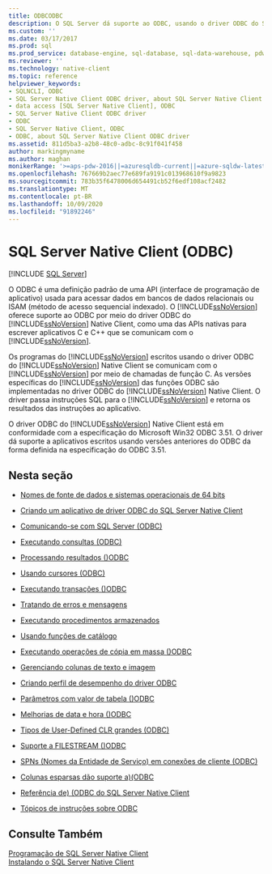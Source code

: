 ```yaml
---
title: ODBCODBC
description: O SQL Server dá suporte ao ODBC, usando o driver ODBC do SQL Server Native Client, como uma API nativa para aplicativos C e C++ que se comunicam com o SQL Server.
ms.custom: ''
ms.date: 03/17/2017
ms.prod: sql
ms.prod_service: database-engine, sql-database, sql-data-warehouse, pdw
ms.reviewer: ''
ms.technology: native-client
ms.topic: reference
helpviewer_keywords:
- SQLNCLI, ODBC
- SQL Server Native Client ODBC driver, about SQL Server Native Client ODBC driver
- data access [SQL Server Native Client], ODBC
- SQL Server Native Client ODBC driver
- ODBC
- SQL Server Native Client, ODBC
- ODBC, about SQL Server Native Client ODBC driver
ms.assetid: 811d5ba3-a2b8-48c0-adbc-8c91f041f458
author: markingmyname
ms.author: maghan
monikerRange: '>=aps-pdw-2016||=azuresqldb-current||=azure-sqldw-latest||>=sql-server-2016||=sqlallproducts-allversions||>=sql-server-linux-2017||=azuresqldb-mi-current'
ms.openlocfilehash: 767669b2aec77e689fa9191c013968610f9a9823
ms.sourcegitcommit: 783b35f6478006d654491cb52f6edf108acf2482
ms.translationtype: MT
ms.contentlocale: pt-BR
ms.lasthandoff: 10/09/2020
ms.locfileid: "91892246"
---
```

# <a name="sql-server-native-client-odbc"></a>SQL Server Native Client (ODBC)
[!INCLUDE [SQL Server](../../../includes/applies-to-version/sql-asdb-asdbmi-asa-pdw.md)]

  O ODBC é uma definição padrão de uma API (interface de programação de aplicativo) usada para acessar dados em bancos de dados relacionais ou ISAM (método de acesso sequencial indexado). O [!INCLUDE[ssNoVersion](../../../includes/ssnoversion-md.md)] oferece suporte ao ODBC por meio do driver ODBC do [!INCLUDE[ssNoVersion](../../../includes/ssnoversion-md.md)] Native Client, como uma das APIs nativas para escrever aplicativos C e C++ que se comunicam com o [!INCLUDE[ssNoVersion](../../../includes/ssnoversion-md.md)].  
  
 Os programas do [!INCLUDE[ssNoVersion](../../../includes/ssnoversion-md.md)] escritos usando o driver ODBC do [!INCLUDE[ssNoVersion](../../../includes/ssnoversion-md.md)] Native Client se comunicam com o [!INCLUDE[ssNoVersion](../../../includes/ssnoversion-md.md)] por meio de chamadas de função C. As versões específicas do [!INCLUDE[ssNoVersion](../../../includes/ssnoversion-md.md)] das funções ODBC são implementadas no driver ODBC do [!INCLUDE[ssNoVersion](../../../includes/ssnoversion-md.md)] Native Client. O driver passa instruções SQL para o [!INCLUDE[ssNoVersion](../../../includes/ssnoversion-md.md)] e retorna os resultados das instruções ao aplicativo.  
  
 O driver ODBC do [!INCLUDE[ssNoVersion](../../../includes/ssnoversion-md.md)] Native Client está em conformidade com a especificação do Microsoft Win32 ODBC 3.51. O driver dá suporte a aplicativos escritos usando versões anteriores do ODBC da forma definida na especificação do ODBC 3.51.  
  
## <a name="in-this-section"></a>Nesta seção  
  
-   [Nomes de fonte de dados e sistemas operacionais de 64 bits](../../../relational-databases/native-client/odbc/data-source-names-and-64-bit-operating-systems.md)  
  
-   [Criando um aplicativo de driver ODBC do SQL Server Native Client](../../../relational-databases/native-client/odbc/creating-a-driver-application.md)  
  
-   [Comunicando-se com SQL Server &#40;ODBC&#41;](../../../relational-databases/native-client-odbc-communication/communicating-with-sql-server-odbc.md)  
  
-   [Executando consultas &#40;ODBC&#41;](../../../relational-databases/native-client-odbc-queries/executing-queries-odbc.md)  
  
-   [Processando resultados &#40;&#41;ODBC ](../../../relational-databases/native-client-odbc-results/processing-results-odbc.md)  
  
-   [Usando cursores &#40;ODBC&#41;](../../../relational-databases/native-client-odbc-cursors/using-cursors-odbc.md)  
  
-   [Executando transações &#40;&#41;ODBC ](./performing-transactions-in-odbc.md)  
  
-   [Tratando de erros e mensagens](../../../relational-databases/native-client-odbc-error-messages/handling-errors-and-messages.md)  
  
-   [Executando procedimentos armazenados](../../../relational-databases/native-client-odbc-stored-procedures/running-stored-procedures.md)  
  
-   [Usando funções de catálogo](../../../relational-databases/native-client/odbc/using-catalog-functions.md)  
  
-   [Executando operações de cópia em massa &#40;&#41;ODBC ](../../../relational-databases/native-client-odbc-bulk-copy-operations/performing-bulk-copy-operations-odbc.md)  
  
-   [Gerenciando colunas de texto e imagem](../../../relational-databases/native-client-odbc-text-image-columns/managing-text-and-image-columns.md)  
  
-   [Criando perfil de desempenho do driver ODBC](../../../relational-databases/native-client/odbc/profiling-odbc-driver-performance.md)  
  
-   [Parâmetros com valor de tabela &#40;&#41;ODBC ](../../../relational-databases/native-client-odbc-table-valued-parameters/table-valued-parameters-odbc.md)  
  
-   [Melhorias de data e hora &#40;&#41;ODBC ](../../../relational-databases/native-client-odbc-date-time/date-and-time-improvements-odbc.md)  
  
-   [Tipos de User-Defined CLR grandes &#40;ODBC&#41;](../../../relational-databases/native-client/odbc/large-clr-user-defined-types-odbc.md)  
  
-   [Suporte a FILESTREAM &#40;&#41;ODBC ](../../../relational-databases/native-client/odbc/filestream-support-odbc.md)  
  
-   [SPNs &#40;Nomes da Entidade de Serviço&#41; em conexões de cliente &#40;ODBC&#41;](../../../relational-databases/native-client/odbc/service-principal-names-spns-in-client-connections-odbc.md)  
  
-   [Colunas esparsas dão suporte a&#41;&#40;ODBC ](../../../relational-databases/native-client/odbc/sparse-columns-support-odbc.md)  
  
-   [Referência de&#41; &#40;ODBC do SQL Server Native Client]()  
  
-   [Tópicos de instruções sobre ODBC](../../../relational-databases/native-client-odbc-how-to/odbc-how-to-topics.md)  
  
## <a name="see-also"></a>Consulte Também  
 [Programação de SQL Server Native Client](../../../relational-databases/native-client/sql-server-native-client-programming.md)   
 [Instalando o SQL Server Native Client](../../../relational-databases/native-client/applications/installing-sql-server-native-client.md)  
  
